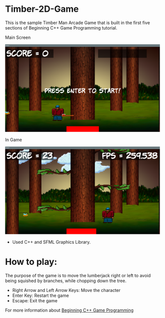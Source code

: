 # Timber-2D-Game

This is the sample Timber Man Arcade Game that is built in the first five sections of Beginning C++ Game Programming tutorial.

Main Screen

![alt text](https://github.com/ramazantokay/Timber-2D-Game/blob/master/timber2.png)

In Game

![alt text](https://github.com/ramazantokay/Timber-2D-Game/blob/master/timber1.png)


* Used C++ and SFML Graphics Library.

# How to play:

The purpose of the game is to move the lumberjack right or left to avoid being squished by branches, while chopping down the tree.

* Right Arrow and Left Arrow Keys: Move the character
* Enter Key: Restart the game
* Escape: Exit the game

For more information about [Beginning C++ Game Programming](https://www.packtpub.com/game-development/beginning-c-game-programming)
